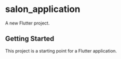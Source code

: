 # salon_application

A new Flutter project.

## Getting Started

This project is a starting point for a Flutter application.


